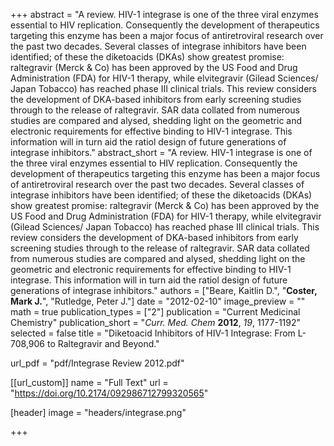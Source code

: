 +++
abstract = "A review.  HIV-1 integrase is one of the three viral enzymes essential to HIV replication. Consequently the development of therapeutics targeting this enzyme has been a major focus of antiretroviral research over the past two decades. Several classes of integrase inhibitors have been identified; of these the diketoacids (DKAs) show greatest promise: raltegravir (Merck & Co) has been approved by the US Food and Drug Administration (FDA) for HIV-1 therapy, while elvitegravir (Gilead Sciences/ Japan Tobacco) has reached phase III clinical trials. This review considers the development of DKA-based inhibitors from early screening studies through to the release of raltegravir. SAR data collated from numerous studies are compared and alysed, shedding light on the geometric and electronic requirements for effective binding to HIV-1 integrase. This information will in turn aid the ratiol design of future generations of integrase inhibitors."
abstract_short = "A review.  HIV-1 integrase is one of the three viral enzymes essential to HIV replication. Consequently the development of therapeutics targeting this enzyme has been a major focus of antiretroviral research over the past two decades. Several classes of integrase inhibitors have been identified; of these the diketoacids (DKAs) show greatest promise: raltegravir (Merck & Co) has been approved by the US Food and Drug Administration (FDA) for HIV-1 therapy, while elvitegravir (Gilead Sciences/ Japan Tobacco) has reached phase III clinical trials. This review considers the development of DKA-based inhibitors from early screening studies through to the release of raltegravir. SAR data collated from numerous studies are compared and alysed, shedding light on the geometric and electronic requirements for effective binding to HIV-1 integrase. This information will in turn aid the ratiol design of future generations of integrase inhibitors."
authors = ["Beare, Kaitlin D.", "**Coster, Mark J.**", "Rutledge, Peter J."]
date = "2012-02-10"
image_preview = ""
math = true
publication_types = ["2"]
publication = "Current Medicinal Chemistry"
publication_short = "_Curr. Med. Chem_ **2012**, _19_, 1177-1192"
selected = false
title = "Diketoacid Inhibitors of HIV-1 Integrase: From L-708,906 to Raltegravir and Beyond."

url_pdf = "pdf/Integrase Review 2012.pdf"

[[url_custom]]
  name = "Full Text"
  url = "https://doi.org/10.2174/092986712799320565"

[header]
image = "headers/integrase.png"


+++
